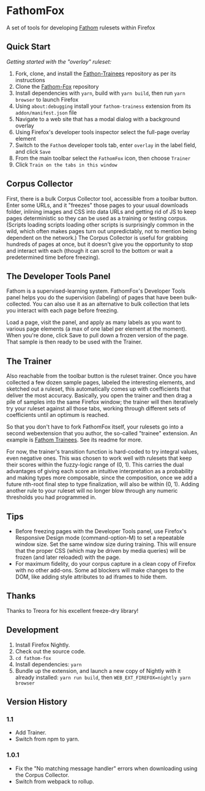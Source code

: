 # FathomFox

A set of tools for developing [Fathom](http://mozilla.github.io/fathom/)
rulesets within Firefox

## Quick Start

_Getting started with the "overlay" ruleset:_

1. Fork, clone, and install the
   [Fathon-Trainees](https://github.com/mozilla/fathom-trainees/) repository as per
   its instructions
2. Clone the [Fathom-Fox](https://github.com/mozilla/fathom-fox) repository
3. Install dependencies with `yarn`, build with `yarn build`, then run `yarn browser`
   to launch Firefox
4. Using `about:debugging` install your `fathom-trainess` extension from its
   `addon/manifest.json` file
5. Navigate to a web site that has a modal dialog with a background overlay
6. Using Firefox's developer tools inspector select the full-page overlay element
7. Switch to the `Fathom` developer tools tab, enter `overlay` in the label field,
   and click `Save`
8. From the main toolbar select the `FathomFox` icon, then choose `Trainer`
9. Click `Train on the tabs in this window`

## Corpus Collector

First, there is a bulk Corpus Collector tool, accessible from a toolbar button.
Enter some URLs, and it "freezes" those pages to your usual downloads folder,
inlining images and CSS into data URLs and getting rid of JS to keep pages
deterministic so they can be used as a training or testing corpus. (Scripts
loading scripts loading other scripts is surprisingly common in the wild, which
often makes pages turn out unpredictably, not to mention being dependent on the
network.) The Corpus Collector is useful for grabbing hundreds of pages at
once, but it doesn't give you the opportunity to stop and interact with each
(though it can scroll to the bottom or wait a predetermined time before
freezing).

## The Developer Tools Panel

Fathom is a supervised-learning system. FathomFox's Developer Tools panel helps
you do the supervision (labeling) of pages that have been bulk-collected. You
can also use it as an alternative to bulk collection that lets you interact
with each page before freezing.

Load a page, visit the panel, and apply as many labels as you want to various
page elements (a max of one label per element at the moment). When you're done,
click Save to pull down a frozen version of the page. That sample is then ready
to be used with the Trainer.

## The Trainer

Also reachable from the toolbar button is the ruleset trainer. Once you have
collected a few dozen sample pages, labeled the interesting elements, and
sketched out a ruleset, this automatically comes up with coefficients that
deliver the most accuracy. Basically, you open the trainer and then drag a pile
of samples into the same Firefox window; the trainer will then iteratively try
your ruleset against all those tabs, working through different sets of
coefficients until an optimum is reached.

So that you don't have to fork FathomFox itself, your rulesets go into a second
webextension that you author, the so-called "trainee" extension. An example is
[Fathom Trainees](https://github.com/mozilla/fathom-trainees). See its readme
for more.

For now, the trainer's transition function is hard-coded to try integral
values, even negative ones. This was chosen to work well with rulesets that
keep their scores within the fuzzy-logic range of (0, 1). This carries the dual
advantages of giving each score an intuitive interpretation as a probability
and making types more composable, since the composition, once we add a future
nth-root final step to type finalization, will also be within (0, 1). Adding
another rule to your ruleset will no longer blow through any numeric thresholds
you had programmed in.

## Tips

* Before freezing pages with the Developer Tools panel, use Firefox's
  Responsive Design mode (command-option-M) to set a repeatable window size.
  Set the same window size during training. This will ensure that the proper
  CSS (which may be driven by media queries) will be frozen (and later
  reloaded) with the page.
* For maximum fidelity, do your corpus capture in a clean copy of Firefox with
  no other add-ons. Some ad blockers will make changes to the DOM, like adding
  style attributes to ad iframes to hide them.

## Thanks

Thanks to Treora for his excellent freeze-dry library!

## Development

1. Install Firefox Nightly.
2. Check out the source code.
3. `cd fathom-fox`
4. Install dependencies: `yarn`
5. Bundle up the extension, and launch a new copy of Nightly with it already
   installed: `yarn run build`, then `WEB_EXT_FIREFOX=nightly yarn browser`

## Version History

### 1.1

* Add Trainer.
* Switch from npm to yarn.

### 1.0.1

* Fix the "No matching message handler" errors when downloading using the Corpus Collector.
* Switch from webpack to rollup.
